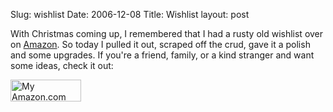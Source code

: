 Slug: wishlist
Date: 2006-12-08
Title: Wishlist
layout: post

With Christmas coming up, I remembered that I had a rusty old wishlist over on [Amazon](http://amazon.com). So today I pulled it out, scraped off the crud, gave it a polish and some upgrades. If you&#39;re a friend, family, or a kind stranger and want some ideas, check it out:

<a href="http://www.amazon.com/gp/registry/wishlist/3LTLZO7R8J93B/ref=wl_web/"><img alt="My Amazon.com Wish List" border="0" height="35" src="http://g-ec2.images-amazon.com/images/G/01/gifts/registries/wishlist/v2/web/wl-btn-113-c._V52198553_.gif" width="113" /></a>
